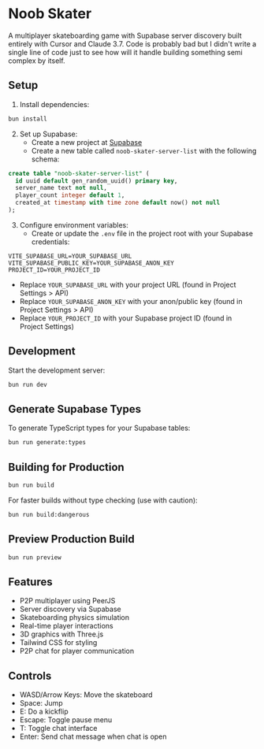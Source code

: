 # Noob Skater

A multiplayer skateboarding game with Supabase server discovery built entirely with Cursor and Claude 3.7. Code is probably bad but I didn't write a single line of code just to see how will it handle building something semi complex by itself.

## Setup

1. Install dependencies:
```bash
bun install
```

2. Set up Supabase:
   - Create a new project at [Supabase](https://supabase.com)
   - Create a new table called `noob-skater-server-list` with the following schema:

```sql
create table "noob-skater-server-list" (
  id uuid default gen_random_uuid() primary key,
  server_name text not null,
  player_count integer default 1,
  created_at timestamp with time zone default now() not null
);
```

3. Configure environment variables:
   - Create or update the `.env` file in the project root with your Supabase credentials:

```
VITE_SUPABASE_URL=YOUR_SUPABASE_URL
VITE_SUPABASE_PUBLIC_KEY=YOUR_SUPABASE_ANON_KEY
PROJECT_ID=YOUR_PROJECT_ID
```

   - Replace `YOUR_SUPABASE_URL` with your project URL (found in Project Settings > API)
   - Replace `YOUR_SUPABASE_ANON_KEY` with your anon/public key (found in Project Settings > API)
   - Replace `YOUR_PROJECT_ID` with your Supabase project ID (found in Project Settings)

## Development

Start the development server:

```bash
bun run dev
```

## Generate Supabase Types

To generate TypeScript types for your Supabase tables:

```bash
bun run generate:types
```

## Building for Production

```bash
bun run build
```

For faster builds without type checking (use with caution):

```bash
bun run build:dangerous
```

## Preview Production Build

```bash
bun run preview
```

## Features

- P2P multiplayer using PeerJS
- Server discovery via Supabase
- Skateboarding physics simulation
- Real-time player interactions
- 3D graphics with Three.js
- Tailwind CSS for styling
- P2P chat for player communication

## Controls

- WASD/Arrow Keys: Move the skateboard
- Space: Jump
- E: Do a kickflip
- Escape: Toggle pause menu
- T: Toggle chat interface
- Enter: Send chat message when chat is open
